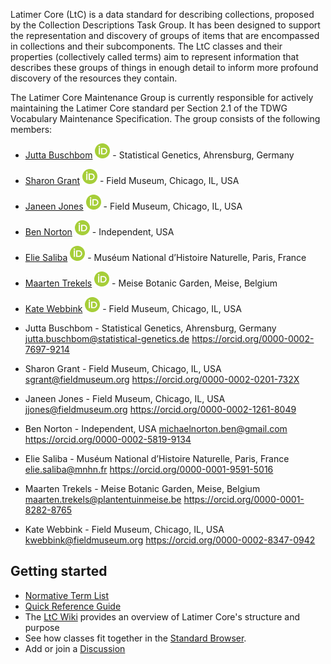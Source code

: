 Latimer Core (LtC) is a data standard for describing collections, proposed by the Collection Descriptions Task Group. It has been designed to support the representation and discovery of groups of items that are encompassed in collections and their subcomponents. The LtC classes and their properties (collectively called terms) aim to represent information that describes these groups of things in enough detail to inform more profound discovery of the resources they contain.

The Latimer Core Maintenance Group is currently responsible for actively maintaining the Latimer Core standard per Section 2.1 of the TDWG Vocabulary Maintenance Specification. The group consists of the following members:
- [Jutta Buschbom](https://orcid.org/0000-0002-7697-9214) ![ORCID icon](/assets/images/logos/ORCID-iD_icon_24x24.png) - Statistical Genetics, Ahrensburg, Germany 
- [Sharon Grant](https://orcid.org/0000-0002-0201-732X) ![ORCID icon](/assets/images/logos/ORCID-iD_icon_24x24.png) - Field Museum, Chicago, IL, USA 
- [Janeen Jones](https://orcid.org/0000-0002-1261-8049) ![ORCID icon](/assets/images/logos/ORCID-iD_icon_24x24.png) - Field Museum, Chicago, IL, USA
- [Ben Norton](https://orcid.org/0000-0002-5819-9134) ![ORCID icon](/assets/images/logos/ORCID-iD_icon_24x24.png) - Independent, USA
- [Elie Saliba](https://orcid.org/0000-0001-9591-5016) ![ORCID icon](/assets/images/logos/ORCID-iD_icon_24x24.png) - Muséum National d’Histoire Naturelle, Paris, France 
- [Maarten Trekels](https://orcid.org/0000-0001-8282-8765) ![ORCID icon](/assets/images/logos/ORCID-iD_icon_24x24.png) - Meise Botanic Garden, Meise, Belgium
- [Kate Webbink](https://orcid.org/0000-0002-8347-0942) ![ORCID icon](/assets/images/logos/ORCID-iD_icon_24x24.png) - Field Museum, Chicago, IL, USA

- Jutta Buschbom - Statistical Genetics, Ahrensburg, Germany <jutta.buschbom@statistical-genetics.de> <https://orcid.org/0000-0002-7697-9214>
- Sharon Grant - Field Museum, Chicago, IL, USA <sgrant@fieldmuseum.org> <https://orcid.org/0000-0002-0201-732X>
- Janeen Jones - Field Museum, Chicago, IL, USA <jjones@fieldmuseum.org> <https://orcid.org/0000-0002-1261-8049>
- Ben Norton - Independent, USA <michaelnorton.ben@gmail.com> <https://orcid.org/0000-0002-5819-9134>
- Elie Saliba - Muséum National d’Histoire Naturelle, Paris, France <elie.saliba@mnhn.fr> <https://orcid.org/0000-0001-9591-5016>
- Maarten Trekels - Meise Botanic Garden, Meise, Belgium <maarten.trekels@plantentuinmeise.be> <https://orcid.org/0000-0001-8282-8765>
- Kate Webbink - Field Museum, Chicago, IL, USA <kwebbink@fieldmuseum.org> <https://orcid.org/0000-0002-8347-0942>

Getting started[](#getting-started)
-----------------------------------
*   [Normative Term List](terms/)
*   [Quick Reference Guide](quick-reference/)
*   The [LtC Wiki](https://github.com/tdwg/ltc/wiki/1.-Overview-of-Latimer-Core) provides an overview of Latimer Core's structure and purpose
*   See how classes fit together in the [Standard Browser](https://rebrand.ly/tdwg-cd-standard-browser).
*   Add or join a [Discussion](https://github.com/tdwg/ltc/discussions)

